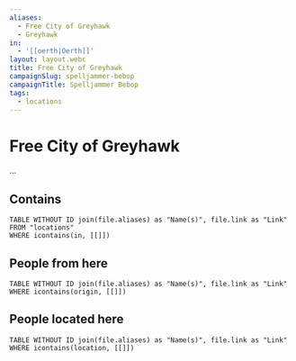 ```yaml
---
aliases:
  - Free City of Greyhawk
  - Greyhawk
in:
  - '[[oerth|Oerth]]'
layout: layout.webc
title: Free City of Greyhawk
campaignSlug: spelljammer-bebop
campaignTitle: Spelljammer Bebop
tags:
  - locations
---
```

# Free City of Greyhawk

...

## Contains
```dataview
TABLE WITHOUT ID join(file.aliases) as "Name(s)", file.link as "Link"
FROM "locations"
WHERE icontains(in, [[]])
```

## People from here

```dataview
TABLE WITHOUT ID join(file.aliases) as "Name(s)", file.link as "Link"
WHERE icontains(origin, [[]])
```

## People located here

```dataview
TABLE WITHOUT ID join(file.aliases) as "Name(s)", file.link as "Link"
WHERE icontains(location, [[]])
```
